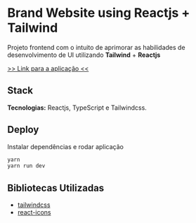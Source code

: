 # Brand Website using Reactjs + Tailwind

Projeto frontend com o intuito de aprimorar as habilidades de desenvolvimento de UI utilizando **Tailwind** + **Reactjs**

[>> Link para a aplicação <<](https://brand-website-reactjs-tailwind.netlify.app)

## Stack

**Tecnologias:** Reactjs, TypeScript e Tailwindcss.

## Deploy

Instalar dependências e rodar aplicação

```bash
yarn
yarn run dev
```

## Bibliotecas Utilizadas

- [tailwindcss](https://tailwindcss.com/)
- [react-icons](https://react-icons.github.io/react-icons/)
